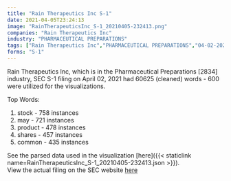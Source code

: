 ```yaml
---
title: "Rain Therapeutics Inc S-1"
date: 2021-04-05T23:24:13
image: "RainTherapeuticsInc_S-1_20210405-232413.png"
companies: "Rain Therapeutics Inc"
industry: "PHARMACEUTICAL PREPARATIONS"
tags: ["Rain Therapeutics Inc","PHARMACEUTICAL PREPARATIONS","04-02-2021","S-1"]
forms: "S-1"
---
```

Rain Therapeutics Inc, which is in the Pharmaceutical Preparations [2834] industry, SEC S-1 filing on April 02, 2021 had 60625 (cleaned) words - 600 were utilized for the visualizations.

Top Words:
1. stock - 758 instances
2. may - 721 instances
3. product - 478 instances
4. shares - 457 instances
5. common - 435 instances


See the parsed data used in the visualization [here]({{< staticlink name=RainTherapeuticsInc_S-1_20210405-232413.json >}}).  
View the actual filing on the SEC website [here](https://www.sec.gov/Archives/edgar/data/1724979/0001193125-21-105078.txt)